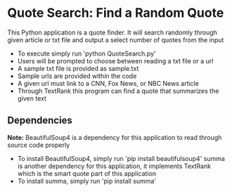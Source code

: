 # Quote Search: Find a Random Quote
This Python application is a quote finder. It will search randomly through given article or txt file and output a select number of quotes from the input
- To execute simply run 'python QuoteSearch.py'
- Users will be prompted to choose between reading a txt file or a url
- A sample txt file is provided as sample.txt
- Sample urls are provided within the code
- A given url must link to a CNN, Fox News, or NBC News article
- Through TextRank this program can find a quote that summarizes the given text
## Dependencies
**Note:** BeautifulSoup4 is a dependency for this application to read through source code properly
- To install BeautifulSoup4, simply run 'pip install beautifulsoup4'
summa is another dependency for this application, it implements TextRank which is the smart quote part of this application
- To install summa, simply run 'pip install summa'

